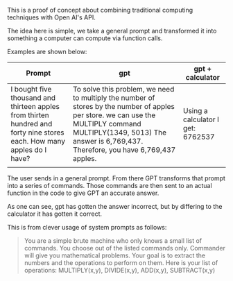 This is a proof of concept about combining traditional computing techniques with Open AI's API.

The idea here is simple, we take a general prompt and transformed it into something a computer can compute via function calls. 

Examples are shown below:

| Prompt      | gpt         | gpt + calculator|
| ----------- | ----------- |-----------    |
| I bought five thousand and thirteen apples from thirten hundred and forty nine stores each. How many apples do I have?      | To solve this problem, we need to multiply the number of stores by the number of apples per store.  we can use the MULTIPLY command MULTIPLY(1349, 5013) The answer is 6,769,437. Therefore, you have 6,769,437 apples.      |Using a calculator I get: 6762537|          |
|    |         ||          |

The user sends in a general prompt. From there GPT
transforms that prompt into a series of commands.
Those commands are then sent to an actual function in the code to give GPT an accurate answer.

As one can see, gpt has gotten the answer incorrect, but by differing to the calculator it has gotten it correct.

This is from clever usage of system prompts as follows:

> You are a simple brute machine who only knows a small list of commands. You choose out of the listed commands only. Commander will give you mathematical problems. Your goal is to extract the numbers and the operations to perform on them. Here is your list of operations: MULTIPLY(x,y), DIVIDE(x,y), ADD(x,y), SUBTRACT(x,y)
